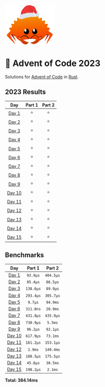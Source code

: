 <img src="./.assets/christmas_ferris.png" width="164">

# 🎄 Advent of Code 2023

Solutions for [Advent of Code](https://adventofcode.com/) in [Rust](https://www.rust-lang.org/).

<!--- advent_readme_stars table --->
## 2023 Results

| Day | Part 1 | Part 2 |
| :---: | :---: | :---: |
| [Day 1](https://adventofcode.com/2023/day/1) | ⭐ | ⭐ |
| [Day 2](https://adventofcode.com/2023/day/2) | ⭐ | ⭐ |
| [Day 3](https://adventofcode.com/2023/day/3) | ⭐ | ⭐ |
| [Day 4](https://adventofcode.com/2023/day/4) | ⭐ | ⭐ |
| [Day 5](https://adventofcode.com/2023/day/5) | ⭐ | ⭐ |
| [Day 6](https://adventofcode.com/2023/day/6) | ⭐ | ⭐ |
| [Day 7](https://adventofcode.com/2023/day/7) | ⭐ | ⭐ |
| [Day 8](https://adventofcode.com/2023/day/8) | ⭐ | ⭐ |
| [Day 9](https://adventofcode.com/2023/day/9) | ⭐ | ⭐ |
| [Day 10](https://adventofcode.com/2023/day/10) | ⭐ | ⭐ |
| [Day 11](https://adventofcode.com/2023/day/11) | ⭐ | ⭐ |
| [Day 12](https://adventofcode.com/2023/day/12) | ⭐ | ⭐ |
| [Day 13](https://adventofcode.com/2023/day/13) | ⭐ | ⭐ |
| [Day 14](https://adventofcode.com/2023/day/14) | ⭐ | ⭐ |
| [Day 15](https://adventofcode.com/2023/day/15) | ⭐ | ⭐ |
<!--- advent_readme_stars table --->

<!--- benchmarking table --->
## Benchmarks

| Day | Part 1 | Part 2 |
| :---: | :---: | :---:  |
| [Day 1](./src/bin/01.rs) | `93.9µs` | `404.5µs` |
| [Day 2](./src/bin/02.rs) | `85.4µs` | `86.5µs` |
| [Day 3](./src/bin/03.rs) | `138.6µs` | `89.9µs` |
| [Day 4](./src/bin/04.rs) | `293.4µs` | `305.7µs` |
| [Day 5](./src/bin/05.rs) | `9.7µs` | `94.9ms` |
| [Day 6](./src/bin/06.rs) | `311.0ns` | `20.9ms` |
| [Day 7](./src/bin/07.rs) | `431.8µs` | `435.9µs` |
| [Day 8](./src/bin/08.rs) | `730.9µs` | `5.5ms` |
| [Day 9](./src/bin/09.rs) | `96.2µs` | `92.1µs` |
| [Day 10](./src/bin/10.rs) | `617.9µs` | `73.1ms` |
| [Day 11](./src/bin/11.rs) | `161.2µs` | `153.1µs` |
| [Day 12](./src/bin/12.rs) | `2.9ms` | `149.4ms` |
| [Day 13](./src/bin/13.rs) | `188.5µs` | `175.5µs` |
| [Day 14](./src/bin/14.rs) | `45.8µs` | `30.5ms` |
| [Day 15](./src/bin/15.rs) | `198.2µs` | `2.1ms` |

**Total: 384.14ms**
<!--- benchmarking table --->

